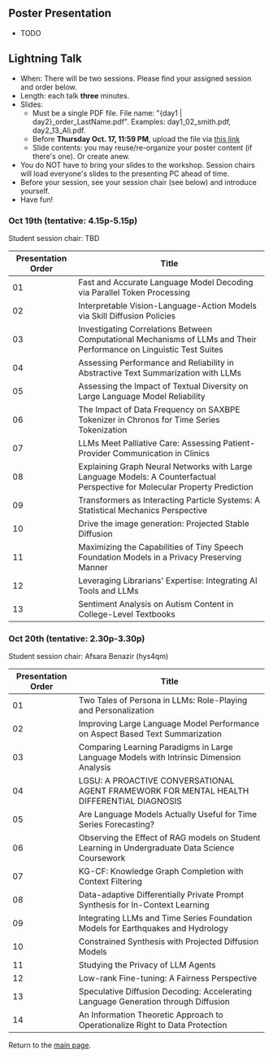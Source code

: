 ## Poster Presentation

- TODO

## Lightning Talk

- When: There will be two sessions. Please find your assigned session and order below. 
- Length: each talk **three** minutes.
- Slides:
  - Must be a single PDF file. File name: "{day1 | day2}_order_LastName.pdf". Examples: day1_02_smith.pdf, day2_13_Ali.pdf.
  - Before __Thursday Oct. 17, 11:59 PM__, upload the file via [this link](https://virginia.box.com/s/wt7s9uzftlan7uqf92ik4v7nvk7zqnfp) 
  - Slide contents: you may reuse/re-organize your poster content (if there's one). Or create anew. 
- You do NOT have to bring your slides to the workshop. Session chairs will load everyone's slides to the presenting PC ahead of time. 
- Before your session, see your session chair (see below) and introduce yourself.
- Have fun!

### Oct 19th (tentative: 4.15p-5.15p)

Student session chair: TBD

| Presentation Order | Title                                                                                             |
|--------------------|---------------------------------------------------------------------------------------------------|
| 01                 | Fast and Accurate Language Model Decoding via Parallel Token Processing                           |
| 02                 | Interpretable Vision-Language-Action Models via Skill Diffusion Policies                          |
| 03                 | Investigating Correlations Between Computational Mechanisms of LLMs and Their Performance on Linguistic Test Suites |
| 04                 | Assessing Performance and Reliability in Abstractive Text Summarization with LLMs                |
| 05                 | Assessing the Impact of Textual Diversity on Large Language Model Reliability                    |
| 06                 | The Impact of Data Frequency on SAXBPE Tokenizer in Chronos for Time Series Tokenization         |
| 07                 | LLMs Meet Palliative Care: Assessing Patient-Provider Communication in Clinics                   |
| 08                 | Explaining Graph Neural Networks with Large Language Models: A Counterfactual Perspective for Molecular Property Prediction |
| 09                 | Transformers as Interacting Particle Systems: A Statistical Mechanics Perspective                 |
| 10                 | Drive the image generation: Projected Stable Diffusion                                           |
| 11                 | Maximizing the Capabilities of Tiny Speech Foundation Models in a Privacy Preserving Manner      |
| 12                 | Leveraging Librarians' Expertise: Integrating AI Tools and LLMs                                  |
| 13                 | Sentiment Analysis on Autism Content in College-Level Textbooks                                  |

### Oct 20th (tentative: 2.30p-3.30p)

Student session chair: Afsara Benazir (hys4qm)

| Presentation Order | Title                                                                                             |
|--------------------|---------------------------------------------------------------------------------------------------|
| 01                 | Two Tales of Persona in LLMs: Role-Playing and Personalization                                   |
| 02                 | Improving Large Language Model Performance on Aspect Based Text Summarization                    |
| 03                 | Comparing Learning Paradigms in Large Language Models with Intrinsic Dimension Analysis          |
| 04                 | LGSU: A PROACTIVE CONVERSATIONAL AGENT FRAMEWORK FOR MENTAL HEALTH DIFFERENTIAL DIAGNOSIS        |
| 05                 | Are Language Models Actually Useful for Time Series Forecasting?                                 |
| 06                 | Observing the Effect of RAG models on Student Learning in Undergraduate Data Science Coursework  |
| 07                 | KG-CF: Knowledge Graph Completion with Context Filtering                                         |
| 08                 | Data-adaptive Differentially Private Prompt Synthesis for In-Context Learning                    |
| 09                 | Integrating LLMs and Time Series Foundation Models for Earthquakes and Hydrology                 |
| 10                 | Constrained Synthesis with Projected Diffusion Models                                            |
| 11                 | Studying the Privacy of LLM Agents                                                               |
| 12                 | Low-rank Fine-tuning: A Fairness Perspective                                                     |
| 13                 | Speculative Diffusion Decoding: Accelerating Language Generation through Diffusion               |
| 14                 | An Information Theoretic Approach to Operationalize Right to Data Protection                     |


Return to the [main page](README.md).
